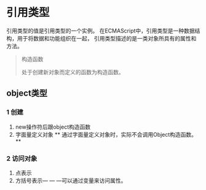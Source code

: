 # 引用类型
引用类型的值是引用类型的一个实例。
在ECMAScript中，引用类型是一种数据结构，用于将数据和功能组织在一起，
引用类型描述的是一类对象所具有的属性和方法。
> 构造函数
>
> 处于创建新对象而定义的函数为构造函数。


## object类型
### 1 创建
1. new操作符后跟object构造函数
2. 字面量定义对象
** 通过字面量定义对象时，实际不会调用Object构造函数。**
### 2 访问对象
1. 点表示
2. 方括号表示— — —可以通过变量来访问属性。